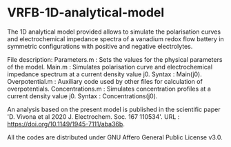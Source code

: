 # VRFB-1D-analytical-model
The 1D analytical model provided allows to simulate the polarisation curves and electrochemical impedance spectra of a vanadium redox flow battery in symmetric configurations with positive and negative electrolytes.

File description:
Parameters.m : Sets the values for the physical parameters of the model.
Main.m : Simulates polarisation curve and electrochemical impedance spectrum at a current density value j0. Syntax : Main(j0).
Overpotential.m : Auxiliary code used by other files for calculation of overpotentials.
Concentrations.m : Simulates concentration profiles at a current density value j0. Syntax : Concentrations(j0).

An analysis based on the present model is published in the scientific paper 'D. Vivona et al 2020 J. Electrochem. Soc. 167 110534'. URL : https://doi.org/10.1149/1945-7111/aba36b.

All the codes are distributed under GNU Affero General Public License v3.0.
